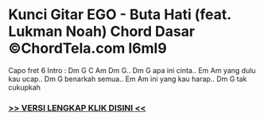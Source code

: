 
 # Kunci Gitar EGO - Buta Hati (feat. Lukman Noah) Chord Dasar ©ChordTela.com l6ml9


Capo fret 6 Intro : Dm G C Am Dm G.. Dm G apa ini cinta.. Em Am yang dulu kau ucap.. Dm G benarkah semua.. Em Am ini yang kau harap.. Dm G tak cukupkah

###  <a href="https://shortlighzx.web.app?sq=Kunci Gitar EGO - Buta Hati (feat. Lukman Noah) Chord Dasar ©ChordTela.com"> >> VERSI LENGKAP KLIK DISINI << </a>
